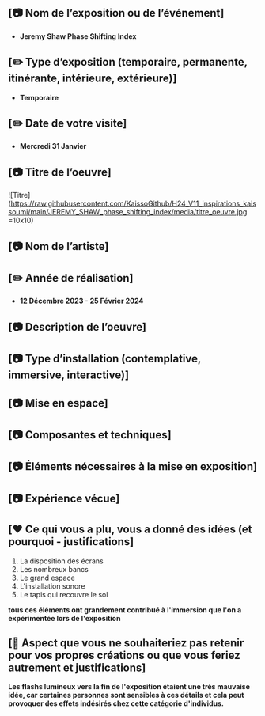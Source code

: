 ## [📷 Nom de l’exposition ou de l’événement]
* **Jeremy Shaw Phase Shifting Index**


## [✏️ Type d’exposition (temporaire, permanente, itinérante, intérieure, extérieure)]
* **Temporaire**



## [✏️ Date de votre visite]
* **Mercredi 31 Janvier**


## [📷 Titre de l’oeuvre]

![Titre](https://raw.githubusercontent.com/KaissoGithub/H24_V11_inspirations_kaissoumi/main/JEREMY_SHAW_phase_shifting_index/media/titre_oeuvre.jpg =10x10)

## [📷 Nom de l’artiste]



## [✏️ Année de réalisation]
* **12 Décembre 2023 - 25 Février 2024**



## [📷 Description de l’oeuvre]



## [📷 Type d’installation (contemplative, immersive, interactive)]



## [📷 Mise en espace]



## [📷 Composantes et techniques]



## [📷 Éléments nécessaires à la mise en exposition]



## [📷 Expérience vécue]



## [❤️ Ce qui vous a plu, vous a donné des idées (et pourquoi - justifications]
1. La disposition des écrans
1. Les nombreux bancs
1. Le grand espace
1. L'installation sonore
1. Le tapis qui recouvre le sol
   
**tous ces éléments ont grandement contribué à l'immersion que l'on a expérimentée lors de l'exposition**



## [🤔 Aspect que vous ne souhaiteriez pas retenir pour vos propres créations ou que vous feriez autrement et justifications]
**Les flashs lumineux vers la fin de l'exposition étaient une très mauvaise idée, car certaines personnes sont sensibles à ces détails et cela peut provoquer des effets indésirés chez cette catégorie d'individus.**

